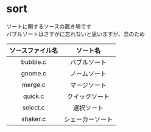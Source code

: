 # sort

ソートに関するソースの置き場です  
バブルソートはさすがに忘れないと思いますが、念のため

|ソースファイル名|ソート名|
|:-----:|:------:|
|bubble.c|バブルソート|
|gnome.c|ノームソート|
|merge.c|マージソート|
|quick.c|クイックソート|
|select.c|選択ソート|
|shaker.c|シェーカーソート|
